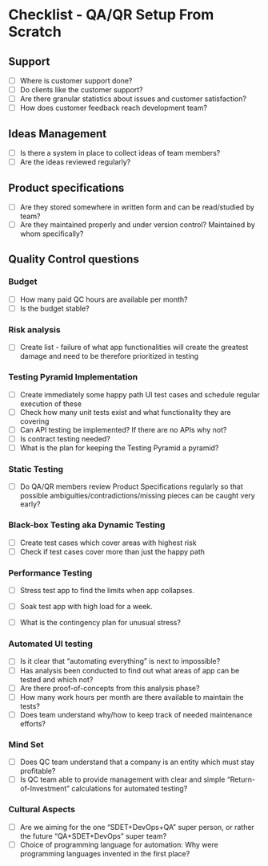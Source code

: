 # Checklist - QA/QR Setup From Scratch

## Support
- [ ] Where is customer support done?
- [ ] Do clients like the customer support?
- [ ] Are there granular statistics about issues and customer satisfaction?
- [ ] How does customer feedback reach development team?

## Ideas Management
- [ ] Is there a system in place to collect ideas of team members?
- [ ] Are the ideas reviewed regularly?

## Product specifications
- [ ] Are they stored somewhere in written form and can be read/studied by team?
- [ ] Are they maintained properly and under version control? Maintained by whom specifically?

## Quality Control questions

### Budget
- [ ] How many paid QC hours are available per month?
- [ ] Is the budget stable?

### Risk analysis
- [ ] Create list - failure of what app functionalities will create the greatest damage and need to be therefore prioritized in testing

### Testing Pyramid Implementation
- [ ] Create immediately some happy path UI test cases and schedule regular execution of these
- [ ] Check how many unit tests exist and what functionality they are covering
- [ ] Can API testing be implemented? If there are no APIs why not?
- [ ] Is contract testing needed?
- [ ] What is the plan for keeping the Testing Pyramid a pyramid?

### Static Testing
- [ ] Do QA/QR members review Product Specifications regularly so that possible ambiguities/contradictions/missing pieces can be caught very early?


### Black-box Testing aka Dynamic Testing
- [ ] Create test cases which cover areas with highest risk
- [ ] Check if test cases cover more than just the happy path

### Performance Testing
- [ ] Stress test app to find the limits when app collapses.
- [ ] Soak test app with high load for a week.
- [ ] What is the contingency plan for unusual stress?


### Automated UI testing
- [ ] Is it clear that “automating everything” is next to impossible?
- [ ] Has analysis been conducted to find out what areas of app can be tested and which not?
- [ ] Are there proof-of-concepts from this analysis phase?
- [ ] How many work hours per month are there available to maintain the tests?
- [ ] Does team understand why/how to keep track of needed maintenance efforts?

### Mind Set
- [ ] Does QC team understand that a company is an entity which must stay profitable?
- [ ] Is QC team able to provide management with clear and simple “Return-of-Investment” calculations for automated testing?

### Cultural Aspects
- [ ] Are we aiming for the one “SDET+DevOps+QA” super person, or rather the future “QA+SDET+DevOps” super team?
- [ ] Choice of programming language for automation: Why were programming languages invented in the first place?
